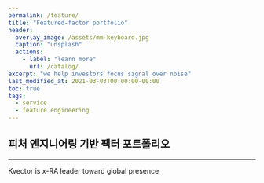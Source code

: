 ```yaml
---
permalink: /feature/
title: "Featured-factor portfolio"
header:
  overlay_image: /assets/mm-keyboard.jpg
  caption: "unsplash"
  actions:
    - label: "learn more"
      url: /catalog/
excerpt: "we help investors focus signal over noise"
last_modified_at: 2021-03-03T00:00:00-00:00
toc: true
tags:
  - service
  - feature engineering
---
```


## 피처 엔지니어링 기반 팩터 포트폴리오






---
Kvector is x-RA leader toward global presence


